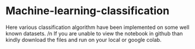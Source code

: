 # Machine-learning-classification
Here various classification algorithm have been implemented on some well known datasets.
/n If you are unable to view the notebook in github than kindly download the files and run on your local or google colab.
